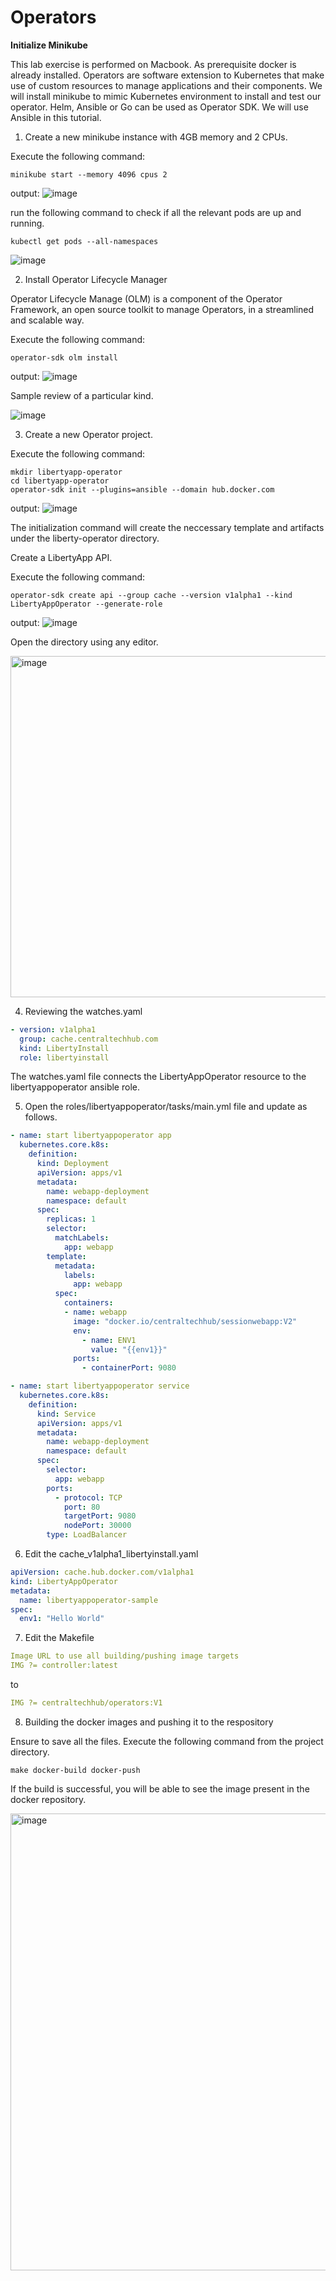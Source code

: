 # **Operators**

**Initialize Minikube**

This lab exercise is performed on Macbook. As prerequisite docker is already installed. Operators are software extension to Kubernetes that make use of custom resources to manage applications and their components. We will install minikube to mimic Kubernetes environment to install and test our operator. Helm, Ansible or Go can be used as Operator SDK. We will use Ansible in this tutorial.


1. Create a new minikube instance with 4GB memory and 2 CPUs.

Execute the following command:
```CMD
minikube start --memory 4096 cpus 2
```

output:
![image](https://user-images.githubusercontent.com/93929892/196854997-6a5dea30-38b2-414b-80ed-45309ec04416.png)

run the following command to check if all the relevant pods are up and running.
```CMD
kubectl get pods --all-namespaces
```

![image](https://user-images.githubusercontent.com/93929892/196855249-94e1e9fc-e528-4b48-922a-4b6688309fdf.png)

2. Install Operator Lifecycle Manager

Operator Lifecycle Manage (OLM) is a component of the Operator Framework, an open source toolkit to manage Operators, in a streamlined and scalable way.

Execute the following command:
```CMD
operator-sdk olm install
```

output:
![image](https://user-images.githubusercontent.com/93929892/196855953-8305cdd0-a220-4a59-87c5-82ffca129732.png)

Sample review of a particular kind.

![image](https://user-images.githubusercontent.com/93929892/196856651-c7a2596b-de87-472b-97a8-259e6c87ee12.png)

3. Create a new Operator project.

Execute the following command:
```CMD
mkdir libertyapp-operator  
cd libertyapp-operator  
operator-sdk init --plugins=ansible --domain hub.docker.com
```

output:
![image](https://user-images.githubusercontent.com/93929892/196857036-f68cda14-6f65-46e2-b9c2-64eb5b43d9ee.png)

The initialization command will create the neccessary template and artifacts under the liberty-operator directory. 

Create a LibertyApp API.

Execute the following command:
```CMD
operator-sdk create api --group cache --version v1alpha1 --kind LibertyAppOperator --generate-role
```

output:
![image](https://user-images.githubusercontent.com/93929892/196858296-61d700d3-78fa-47b2-85cc-d1fee5ac2f3d.png)

Open the directory using any editor.

<img width="546" alt="image" src="https://user-images.githubusercontent.com/93929892/196858434-7e6dbb10-1fce-4b33-b1bb-af9d8cec27bf.png">

4. Reviewing the watches.yaml

```yaml
- version: v1alpha1
  group: cache.centraltechhub.com
  kind: LibertyInstall
  role: libertyinstall
```
  
The watches.yaml file connects the LibertyAppOperator resource to the libertyappoperator ansible role.

5. Open the roles/libertyappoperator/tasks/main.yml file and update as follows.

```yaml
- name: start libertyappoperator app
  kubernetes.core.k8s:
    definition:
      kind: Deployment
      apiVersion: apps/v1
      metadata:
        name: webapp-deployment
        namespace: default
      spec:
        replicas: 1
        selector:
          matchLabels:
            app: webapp
        template:
          metadata:
            labels:
              app: webapp
          spec:
            containers:
            - name: webapp
              image: "docker.io/centraltechhub/sessionwebapp:V2"
              env:
                - name: ENV1
                  value: "{{env1}}"
              ports:
                - containerPort: 9080

- name: start libertyappoperator service
  kubernetes.core.k8s:
    definition:
      kind: Service
      apiVersion: apps/v1
      metadata:
        name: webapp-deployment
        namespace: default
      spec:
        selector:
          app: webapp
        ports:
          - protocol: TCP
            port: 80
            targetPort: 9080
            nodePort: 30000
        type: LoadBalancer

```

6. Edit the cache_v1alpha1_libertyinstall.yaml

```yaml
apiVersion: cache.hub.docker.com/v1alpha1
kind: LibertyAppOperator
metadata:
  name: libertyappoperator-sample
spec:
  env1: "Hello World"
```

7. Edit the Makefile

```yaml
Image URL to use all building/pushing image targets
IMG ?= controller:latest
```
to 
```yaml
IMG ?= centraltechhub/operators:V1
```

8.  Building the docker images and pushing it to the respository

Ensure to save all the files. Execute the following command from the project directory.

```CMD
make docker-build docker-push
```

If the build is successful, you will be able to see the image present in the docker repository.

<img width="731" alt="image" src="https://user-images.githubusercontent.com/93929892/196863069-4d8bd143-4017-447f-8513-efd9cdff898b.png">



